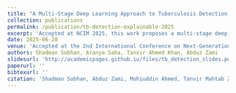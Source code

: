 ```yaml
---
title: "A Multi-Stage Deep Learning Approach to Tuberculosis Detection with Explainable Insights"
collection: publications
permalink: /publication/tb-detection-explainable-2025
excerpt: 'Accepted at NCIM 2025, this work proposes a multi-stage deep learning pipeline for automated tuberculosis detection, integrating explainable AI to enhance clinical trust.'
date: 2025-06-28
venue: 'Accepted at the 2nd International Conference on Next-Generation Computing, IoT and Machine Learning (NCIM 2025), DUET, Gazipur, Bangladesh'
authors: Shadman Sobhan, Aranya Saha, Tanvir Ahmed Khan, Abduz Zami
slidesurl: 'http://academicpages.github.io/files/tb_detection_slides.pdf'
paperurl: ''
bibtexurl: ''
citation: 'Shadman Sobhan, Abduz Zami, Mohiuddin Ahmed, Tanvir Mahtab Zihan, Tanvir Ahmed Khan, Aranya Saha. (2025). <i>A Multi-Stage Deep Learning Approach to Tuberculosis Detection with Explainable Insights</i>. Accepted at NCIM 2025.'
---
```

